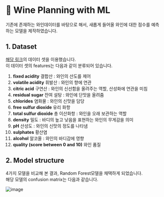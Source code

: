 # 🍷 Wine Planning with ML
기존에 존재하는 와인데이터를 바탕으로 해서, 새롭게 들어올 와인에 대한 점수를 예측하는 모델을 제작하였습니다.

## 1. Dataset
[해당 링크](https://www.kaggle.com/rajyellow46/wine-quality)의 데이터 셋을 이용했습니다.  
이 데이터 셋의 features는 다음과 같이 분류되어 있습니다.
1. **fixed acidity**  결합산 : 와인의 산도를 제어
2. **volatile acidity**  휘발산 : 와인의 향에 연관
3.   **citric acid**  구연산 :  와인의 신선함을 올려주는 역할, 산성화에 연관을 미침
4.  **residual sugar**  잔여 설탕 : 와인에 단맛을 올려줌
5. **chlorides**  염화물 : 와인의 신맛을 담당
6.  **free sulfur dioxide**  유리 화항
7.  **total sulfur dioxide**  총 이산화항 : 와인을 오래 보관하는 역할
8.  **density**  밀도 : 바디의 높고 낮음을 표현하는 와인의 무게감을 의미
9.  **pH**  산성도 : 와인의 신맛의 정도를 나타냄
10. **sulphates**  황산염
11.  **alcohol**  알코올 : 와인의 바디감에 영향
12.  **quality (score between 0 and 10)**  와인 품질

## 2. Model structure
4가지 모델을 비교해 본 결과, Random Forest모델을 채택하게 되었습니다.  
해당 모델의 confusion matrix는 다음과 같습니다.

![image](https://user-images.githubusercontent.com/75603262/124703810-ec8b3300-df2d-11eb-8fb6-f74c1a5d650a.png)

